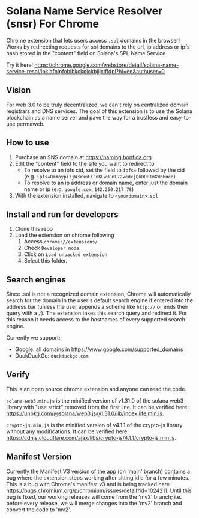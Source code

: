# Solana Name Service Resolver (snsr) For Chrome

Chrome extension that lets users access `.sol` domains in the browser! Works by redirecting requests for sol domains to the url, ip address or ipfs hash stored in the "content" field on Solana's SPL Name Service.

Try it here! <https://chrome.google.com/webstore/detail/solana-name-service-resol/lbkiafnipfoblbkckpickbjijclffdpl?hl=en&authuser=0>

## Vision
For web 3.0 to be truly decentralized, we can't rely on centralized domain registrars and DNS services. The goal of this extension is to use the Solana blockchain as a name server and pave the way for a trustless and easy-to-use permaweb.

## How to use
1. Purchase an SNS domain at <https://naming.bonfida.org> 
2. Edit the "content" field to the site you want to redirect to
    - To resolve to an ipfs cid, set the field to `ipfs=` followed by the cid (e.g. `ipfs=QmXoypizjW3WknFiJnKLwHCnL72vedxjQkDDP1mXWo6uco`)
    - To resolve to an ip address or domain name, enter just the domain name or ip (e.g. `google.com`, `142.250.217.78`)
3. With the extension installed, navigate to `<yourdomain>.sol`

## Install and run for developers
1. Clone this repo
2. Load the extension on chrome following
    1. Access `chrome://extensions/`
    2. Check `Developer mode`
    3. Click on `Load unpacked extension`
    4. Select this folder.

## Search engines
Since .sol is not a recognized domain extension, Chrome will automatically search for the domain in the user's default search engine if entered into the address bar (unless the user appends a scheme like `http://` or ends their query with a `/`). The extension takes this search query and redirect it. For this reason it needs access to the hostnames of every supported search engine.

Currently we support:
- Google: all domains in <https://www.google.com/supported_domains>
- DuckDuckGo: `duckduckgo.com`

## Verify
This is an open source chrome extension and anyone can read the code.

`solana-web3.min.js` is the minified version of v1.31.0 of the solana web3 library with "use strict" removed from the first line. It can be verified here: <https://unpkg.com/@solana/web3.js@1.31.0/lib/index.iife.min.js>.

`crypto-js.min.js` is the minified version of v4.1.1 of the crypto-js library without any modifications. It can be verified here: <https://cdnjs.cloudflare.com/ajax/libs/crypto-js/4.1.1/crypto-js.min.js>.

## Manifest Version
Currently the Manifest V3 version of the app (on 'main' branch) contains a bug where the extension stops working after sitting idle for a few minutes. This is a bug with Chrome's manifest v3 and is being tracked here <https://bugs.chromium.org/p/chromium/issues/detail?id=1024211>. Until this bug is fixed, our working releases will come from the 'mv2' branch; i.e. before every release, we will merge changes into the 'mv2' branch and convert the code to 'mv2'.
